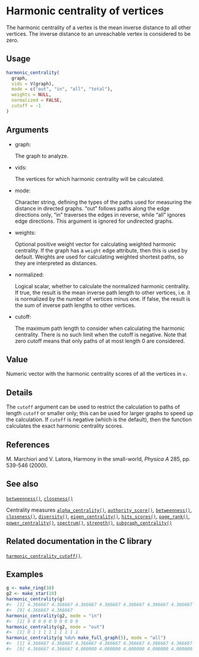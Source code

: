 # Harmonic centrality of vertices

The harmonic centrality of a vertex is the mean inverse distance to all
other vertices. The inverse distance to an unreachable vertex is
considered to be zero.

## Usage

``` r
harmonic_centrality(
  graph,
  vids = V(graph),
  mode = c("out", "in", "all", "total"),
  weights = NULL,
  normalized = FALSE,
  cutoff = -1
)
```

## Arguments

- graph:

  The graph to analyze.

- vids:

  The vertices for which harmonic centrality will be calculated.

- mode:

  Character string, defining the types of the paths used for measuring
  the distance in directed graphs. “out” follows paths along the edge
  directions only, “in” traverses the edges in reverse, while “all”
  ignores edge directions. This argument is ignored for undirected
  graphs.

- weights:

  Optional positive weight vector for calculating weighted harmonic
  centrality. If the graph has a `weight` edge attribute, then this is
  used by default. Weights are used for calculating weighted shortest
  paths, so they are interpreted as distances.

- normalized:

  Logical scalar, whether to calculate the normalized harmonic
  centrality. If true, the result is the mean inverse path length to
  other vertices, i.e. it is normalized by the number of vertices minus
  one. If false, the result is the sum of inverse path lengths to other
  vertices.

- cutoff:

  The maximum path length to consider when calculating the harmonic
  centrality. There is no such limit when the cutoff is negative. Note
  that zero cutoff means that only paths of at most length 0 are
  considered.

## Value

Numeric vector with the harmonic centrality scores of all the vertices
in `v`.

## Details

The `cutoff` argument can be used to restrict the calculation to paths
of length `cutoff` or smaller only; this can be used for larger graphs
to speed up the calculation. If `cutoff` is negative (which is the
default), then the function calculates the exact harmonic centrality
scores.

## References

M. Marchiori and V. Latora, Harmony in the small-world, *Physica A* 285,
pp. 539-546 (2000).

## See also

[`betweenness()`](https://r.igraph.org/reference/betweenness.md),
[`closeness()`](https://r.igraph.org/reference/closeness.md)

Centrality measures
[`alpha_centrality()`](https://r.igraph.org/reference/alpha_centrality.md),
[`authority_score()`](https://r.igraph.org/reference/hub_score.md),
[`betweenness()`](https://r.igraph.org/reference/betweenness.md),
[`closeness()`](https://r.igraph.org/reference/closeness.md),
[`diversity()`](https://r.igraph.org/reference/diversity.md),
[`eigen_centrality()`](https://r.igraph.org/reference/eigen_centrality.md),
[`hits_scores()`](https://r.igraph.org/reference/hits_scores.md),
[`page_rank()`](https://r.igraph.org/reference/page_rank.md),
[`power_centrality()`](https://r.igraph.org/reference/power_centrality.md),
[`spectrum()`](https://r.igraph.org/reference/spectrum.md),
[`strength()`](https://r.igraph.org/reference/strength.md),
[`subgraph_centrality()`](https://r.igraph.org/reference/subgraph_centrality.md)

## Related documentation in the C library

[`harmonic_centrality_cutoff()`](https://igraph.org/c/html/latest/igraph-Structural.html#igraph_harmonic_centrality_cutoff).

## Examples

``` r
g <- make_ring(10)
g2 <- make_star(10)
harmonic_centrality(g)
#>  [1] 4.366667 4.366667 4.366667 4.366667 4.366667 4.366667 4.366667 4.366667
#>  [9] 4.366667 4.366667
harmonic_centrality(g2, mode = "in")
#>  [1] 9 0 0 0 0 0 0 0 0 0
harmonic_centrality(g2, mode = "out")
#>  [1] 0 1 1 1 1 1 1 1 1 1
harmonic_centrality(g %du% make_full_graph(5), mode = "all")
#>  [1] 4.366667 4.366667 4.366667 4.366667 4.366667 4.366667 4.366667 4.366667
#>  [9] 4.366667 4.366667 4.000000 4.000000 4.000000 4.000000 4.000000
```
